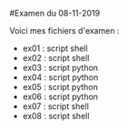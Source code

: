 #Examen du 08-11-2019

Voici mes fichiers d'examen :
- ex01 : script shell
- ex02 : script shell
- ex03 : script python
- ex04 : script python
- ex05 : script python
- ex06 : script python
- ex07 : script shell
- ex08 : script shell

